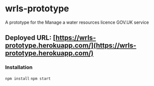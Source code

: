 # wrls-prototype

A prototype for the Manage a water resources licence GOV.UK service

## Deployed URL: [https://wrls-prototype.herokuapp.com/](https://wrls-prototype.herokuapp.com/)

### Installation
`npm install`
`npm start`
